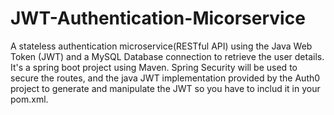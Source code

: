 # JWT-Authentication-Micorservice
A stateless authentication microservice(RESTful API) using the Java Web Token (JWT) and a MySQL Database connection to retrieve the user details.
It's a spring boot project using Maven. Spring Security will be used to secure the routes, and the java JWT implementation provided by the Auth0 project to generate and manipulate the JWT so you have to includ it in your pom.xml.
